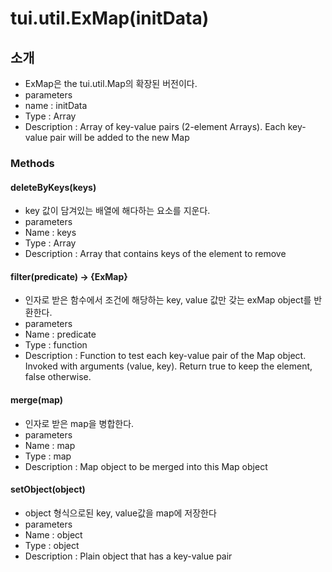 tui.util.ExMap(initData)
===============

## 소개
- ExMap은 the tui.util.Map의 확장된 버전이다.
- parameters
- name : initData
- Type : Array
- Description : Array of key-value pairs (2-element Arrays). Each key-value pair will be added to the new Map


### Methods

#### deleteByKeys(keys)

- key 값이 담겨있는 배열에 해다하는 요소를 지운다.
- parameters
- Name : keys
- Type : Array
- Description : Array that contains keys of the element to remove

#### filter(predicate) → {ExMap}

- 인자로 받은 함수에서 조건에 해당하는 key, value 값만 갖는 exMap object를 반환한다.
- parameters
- Name : predicate
- Type : function
- Description : Function to test each key-value pair of the Map object. Invoked with arguments (value, key). Return true to keep the element, false otherwise.

#### merge(map)

- 인자로 받은 map을 병합한다.
- parameters
- Name : map
- Type : map
- Description : Map object to be merged into this Map object

#### setObject(object)

- object 형식으로된 key, value값을 map에 저장한다
- parameters
- Name : object
- Type : object
- Description : Plain object that has a key-value pair
